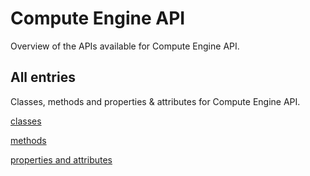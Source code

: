 [
This is a templated file. Adding content to this file may result in it being
reverted. Instead, if you want to place additional content, create an
"overview_content.md" file in `docs/` directory. The Sphinx tool will
pick up on the content and merge the content.
]: #

# Compute Engine API

Overview of the APIs available for Compute Engine API.

## All entries

Classes, methods and properties & attributes for
Compute Engine API.

[classes](https://cloud.google.com/python/docs/reference/google-cloud-compute-v1beta/latest/summary_class.html)

[methods](https://cloud.google.com/python/docs/reference/google-cloud-compute-v1beta/latest/summary_method.html)

[properties and
attributes](https://cloud.google.com/python/docs/reference/google-cloud-compute-v1beta/latest/summary_property.html)
